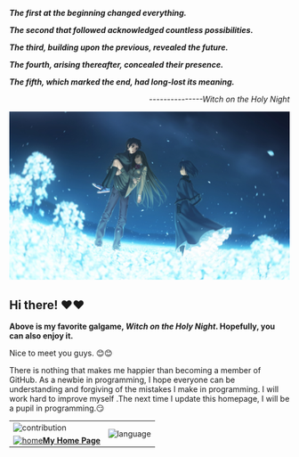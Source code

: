 ***The first at the beginning changed everything.***

***The second that followed acknowledged countless possibilities.***

***The third, building upon the previous, revealed the future.***

***The fourth, arising thereafter, concealed their presence.***

***The fifth, which marked the end, had long-lost its meaning.***

<p align="right" ><em>---------------Witch on the Holy Night</em></p>
<img src="Witch_on_the_Holy_Night.jpg" alt="Witch">

## Hi there! ❤️❤️

**Above is my favorite galgame, *Witch on the Holy Night*. Hopefully, you can also enjoy it.**

Nice to meet you guys. 😊😊

There is nothing that makes me happier than becoming a member of GitHub. As a newbie in programming, I hope everyone can be understanding and forgiving of the mistakes I make in programming. I will work hard to improve myself .The next time I update this homepage, I will be a pupil in programming.😏

<table>
    <tr>
        <td>
            <img alt="contribution" height="100%" align="center" src="https://github-readme-stats.vercel.app/api?theme=synthwave&username=SlenderMan1978&count_private=true&show_icons=true" alt="Github Status">
        </td>
        <td rowspan="2" align="center">
            <img alt="language" height="100%"  src="https://github-readme-stats.vercel.app/api/top-langs/?username=SlenderMan1978&layout=donut-vertical&theme=synthwave">
        </td>
    </tr>    
    <tr align="center">
        <td>
            <a href="http://slenderman23.3vhost.club/"><img src="home.ico" height="32px" alt="home"><strong>My Home Page</strong></a>
        </td>        
    </tr>
</table>

